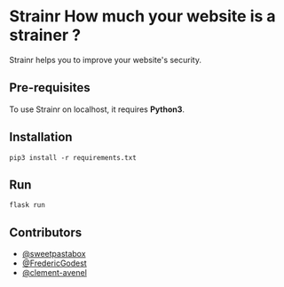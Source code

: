# Strainr  How much your website is a strainer ?
Strainr helps you to improve your website's security.

## Pre-requisites
To use Strainr on localhost, it requires **Python3**.

## Installation
```
pip3 install -r requirements.txt
```

## Run
```
flask run
```

## Contributors
- [@sweetpastabox](https://github.com/sweetpastabox)
- [@FredericGodest](https://github.com/FredericGodest)
- [@clement-avenel](https://github.com/clement-avenel)
